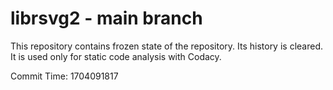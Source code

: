 # librsvg2 - main branch

This repository contains frozen state of the repository.
Its history is cleared. It is used only for static code
analysis with Codacy.

Commit Time: 1704091817